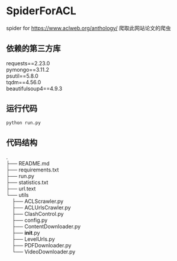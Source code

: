 # SpiderForACL
spider for https://www.aclweb.org/anthology/ 爬取此网站论文的爬虫

## 依赖的第三方库
requests==2.23.0  
pymongo==3.11.2  
psutil==5.8.0  
tqdm==4.56.0  
beautifulsoup4==4.9.3  

## 运行代码
```python
python run.py
```

## 代码结构
.  
├── README.md  
├── requirements.txt  
├── run.py  
├── statistics.txt  
├── url.text  
└── utils  
&nbsp;&nbsp;&nbsp;&nbsp;├── ACLScrawler.py  
&nbsp;&nbsp;&nbsp;&nbsp;├── ACLUrlsCrawler.py  
&nbsp;&nbsp;&nbsp;&nbsp;├── ClashControl.py  
&nbsp;&nbsp;&nbsp;&nbsp;├── config.py  
&nbsp;&nbsp;&nbsp;&nbsp;├── ContentDownloader.py  
&nbsp;&nbsp;&nbsp;&nbsp;├── __init__.py  
&nbsp;&nbsp;&nbsp;&nbsp;├── LevelUrls.py  
&nbsp;&nbsp;&nbsp;&nbsp;├── PDFDownloader.py  
&nbsp;&nbsp;&nbsp;&nbsp;└── VideoDownloader.py  
